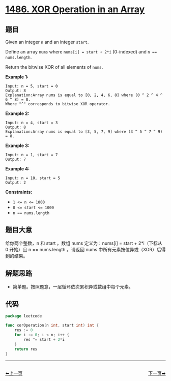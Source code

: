 # [1486. XOR Operation in an Array](https://leetcode.com/problems/xor-operation-in-an-array/)


## 题目

Given an integer `n` and an integer `start`.

Define an array `nums` where `nums[i] = start + 2*i` (0-indexed) and `n == nums.length`.

Return the bitwise XOR of all elements of `nums`.

**Example 1:**

```
Input: n = 5, start = 0
Output: 8
Explanation:Array nums is equal to [0, 2, 4, 6, 8] where (0 ^ 2 ^ 4 ^ 6 ^ 8) = 8.
Where "^" corresponds to bitwise XOR operator.
```

**Example 2:**

```
Input: n = 4, start = 3
Output: 8
Explanation:Array nums is equal to [3, 5, 7, 9] where (3 ^ 5 ^ 7 ^ 9) = 8.
```

**Example 3:**

```
Input: n = 1, start = 7
Output: 7
```

**Example 4:**

```
Input: n = 10, start = 5
Output: 2
```

**Constraints:**

- `1 <= n <= 1000`
- `0 <= start <= 1000`
- `n == nums.length`

## 题目大意

给你两个整数，n 和 start 。数组 nums 定义为：nums[i] = start + 2*i（下标从 0 开始）且 n == nums.length 。请返回 nums 中所有元素按位异或（XOR）后得到的结果。

## 解题思路

- 简单题。按照题意，一层循环依次累积异或数组中每个元素。

## 代码

```go
package leetcode

func xorOperation(n int, start int) int {
	res := 0
	for i := 0; i < n; i++ {
		res ^= start + 2*i
	}
	return res
}
```


----------------------------------------------
<div style="display: flex;justify-content: space-between;align-items: center;">
<p><a href="https://books.halfrost.com/leetcode/ChapterFour/1400~1499/1480.Running-Sum-of-1d-Array/">⬅️上一页</a></p>
<p><a href="https://books.halfrost.com/leetcode/ChapterFour/1500~1599/1512.Number-of-Good-Pairs/">下一页➡️</a></p>
</div>
